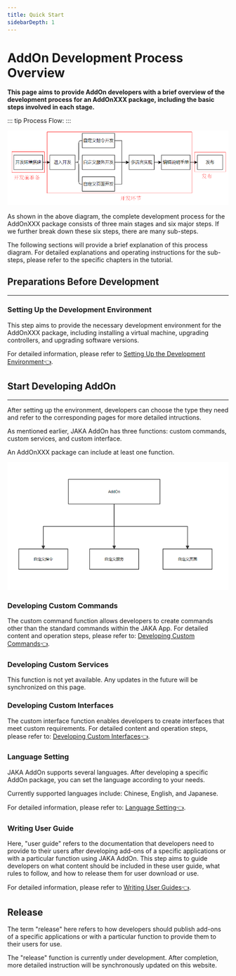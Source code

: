 ```yaml
---
title: Quick Start
sidebarDepth: 1
---
```


# AddOn Development Process Overview

**This page aims to provide AddOn developers with a brief overview of the development process for an AddOnXXX package, including the basic steps involved in each stage.**

::: tip Process Flow:
:::

<div align="center"><img width="1000"  src="../../../../resource/en/AddOn/QuickStart/QuickStart.png"/></div>

As shown in the above diagram, the complete development process for the AddOnXXX package consists of three main stages and six major steps. If we further break down these six steps, there are many sub-steps.

The following sections will provide a brief explanation of this process diagram. For detailed explanations and operating instructions for the sub-steps, please refer to the specific chapters in the tutorial.

## Preparations Before Development
---

### Setting Up the Development Environment
This step aims to provide the necessary development environment for the AddOnXXX package, including installing a virtual machine, upgrading controllers, and upgrading software versions.

For detailed information, please refer to [Setting Up the Development Environment:point_left:](./environment.md).

<!-- * Learn the basic process and rules of developing custom command-type AddOns through "[JAKA_Command:point_left:](./JAKA_Command.md)".
* Learn the basic process and rules of developing custom service-type AddOns through "[JAKA_Serve:point_left:](./JAKA_Serve.md)".
* Learn the basic process and rules of developing custom web-type AddOns through "[JAKA_web:point_left:](./JAKA_web.md)". -->

## Start Developing AddOn
---

After setting up the environment, developers can choose the type they need and refer to the corresponding pages for more detailed intructions.

As mentioned earlier, JAKA AddOn has three functions: custom commands, custom services, and custom interface.

An AddOnXXX package can include at least one function.

<div align="center"><img width="1000"  src="../../../../resource/en/AddOn/QuickStart/AddOn的组成.png"/></div>

### Developing Custom Commands
The custom command function allows developers to create commands other than the standard commands within the JAKA App. For detailed content and operation steps, please refer to: [Developing Custom Commands:point_left:](./JAKA_Command.md).

### Developing Custom Services
This function is not yet available. Any updates in the future will be synchronized on this page.

### Developing Custom Interfaces
The custom interface function enables developers to create interfaces that meet custom requirements. For detailed content and operation steps, please refer to: [Developing Custom Interfaces:point_left:](./JAKA_web.md).

### Language Setting
JAKA AddOn supports several languages. After developing a specific AddOn package, you can set the language according to your needs.

Currently supported languages include: Chinese, English, and Japanese.

For detailed information, please refer to: [Language Setting:point_left:](./multi-language.md).

### Writing User Guide
Here, "user guide" refers to the documentation that developers need to provide to their users after developing add-ons of a specific applications or with a particular function using JAKA AddOn. This step aims to guide developers on what content should be included in these user guide, what rules to follow, and how to release them for user download or use.

For detailed information, please refer to [Writing User Guides:point_left:](./userguide).

## Release
The term "release" here refers to how developers should publish add-ons of a specific applications or with a particular function to provide them to their users for use.

The "release" function is currently under development. After completion, more detailed instruction will be synchronously updated on this website.